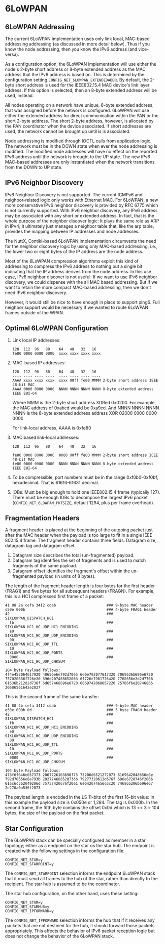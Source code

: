 6LoWPAN
=======

6LoWPAN Addressing
------------------

The current 6LoWPAN implementation uses only link local, MAC-based
addressing addressing (as discussed in more detail below). Thus if you
know the node addressing, then you know the IPv6 address (and
vice-versa).

As a configuration option, the 6LoWPAN implementation will use either
the node\'s 2-byte short address or 8-byte extended address as the MAC
address that the IPv6 address is based on. This is determined by the
configuration setting `CONFIG_NET_6LOWPAN_EXTENDEDADDR`. By default, the
2-byte short address is used for the IEEE802.15.4 MAC device\'s link
layer address. If this option is selected, then an 8-byte extended
address will be used, instead.

All nodes operating on a network have unique, 8-byte extended address,
that was assigned before the network is configured. 6LoWPAN will use
either the extended address for direct communication within the PAN or
the short 2-byte address. The short 2-byte address, however, is
allocated by the PAN coordinator when the device associated. If short
addresses are used, the network cannot be brought up until is is
associated.

Node addressing is modified through IOCTL calls from application logic.
The network must be in the DOWN state when ever the node addressing is
modified. The modified node addresses will have no effect on the
reported IPv6 address until the network is brought to the UP state. The
new IPv6 MAC-based addresses are only instantiated when the network
transitions from the DOWN to UP state.

IPv6 Neighbor Discovery
-----------------------

IPv6 Neighbor Discovery is not supported. The current ICMPv6 and
neighbor-related logic only works with Ethernet MAC. For 6LoWPAN, a new
more conservative IPv6 neighbor discovery is provided by RFC 6775 which
is not currently supported. With IPv6 neighbor discovery, any IPv6
address may be associated with any short or extended address. In fact,
that is the whole purpose of the neighbor discover logic: It plays the
same role as ARP in IPv4; it ultimately just manages a neighbor table
that, like the arp table, provides the mapping between IP addresses and
node addresses.

The NuttX, Contiki-based 6LoWPAN implementation circumvents the need for
the neighbor discovery logic by using only MAC-based addressing, i.e.,
the lower two or eight bytes of the IP address are the node address.

Most of the 6LoWPAN compression algorithms exploit this kind of
addressing to compress the IPv6 address to nothing but a single bit
indicating that the IP address derives from the node address. In this
use case, IPv6 neighbor discover is not useful: If we want to use IPv6
neighbor discovery, we could dispense with the all MAC based addressing.
But if we want to retain the more compact MAC-based addressing, then we
don\'t need IPv6 neighbor discovery.

However, it would still be nice to have enough in place to support
ping6. Full neighbor support would be necessary if we wanted to route
6LoWPAN frames outside of the WPAN.

Optimal 6LoWPAN Configuration
-----------------------------

1.  Link local IP addresses:

        128  112  96   80    64   48   32   16
        fe80 0000 0000 0000  xxxx xxxx xxxx xxxx

2.  MAC-based IP addresses:

        128  112  96   80    64   48   32   16
        ---- ---- ---- ----  ---- ---- ---- ----
        AAAA xxxx xxxx xxxx  xxxx 00ff fe00 MMMM 2-byte short address IEEE 48-bit MAC
        AAAA 0000 0000 0000  NNNN NNNN NNNN NNNN 8-byte extended address IEEE EUI-64

    Where MMM is the 2-byte short address XORed 0x0200. For example, the
    MAC address of 0xabcd would be 0xa9cd. And NNNN NNNN NNNN NNNN is
    the 8-byte extended address address XOR 02000 0000 0000 0000.

    For link-local address, AAAA is 0xfe80

3.  MAC based link-local addresses:

        128  112  96   80    64   48   32   16
        ---- ---- ---- ----  ---- ---- ---- ----
        fe80 0000 0000 0000  0000 00ff fe00 MMMM 2-byte short address IEEE 48-bit MAC
        fe80 0000 0000 0000  NNNN NNNN NNNN NNNN 8-byte extended address IEEE EUI-64

4.  To be compressible, port numbers must be in the range 0xf0b0-0xf0bf,
    hexadecimal. That is 61616-61631 decimal.

5.  IOBs: Must be big enough to hold one IEEE802.15.4 frame (typically
    127). There must be enough IOBs to decompose the largest IPv6 packet
    (`CONFIG_NET_6LOWPAN_PKTSIZE`, default 1294, plus per frame
    overhead).

Fragmentation Headers
---------------------

A fragment header is placed at the beginning of the outgoing packet just
after the MAC header when the payload is too large to fit in a single
IEEE 802.15.4 frame. The fragment header contains three fields: Datagram
size, datagram tag and datagram offset.

1.  Datagram size describes the total (un-fragmented) payload.
2.  Datagram tag identifies the set of fragments and is used to match
    fragments of the same payload.
3.  Datagram offset identifies the fragment's offset within the
    un-fragmented payload (in units of 8 bytes).

The length of the fragment header length is four bytes for the first
header (FRAG1) and five bytes for all subsequent headers (FRAGN). For
example, this is a HC1 compressed first frame of a packet:

    41 88 2a cefa 3412 cdab                       ### 9-byte MAC header
    c50e 000b                                     ### 4-byte FRAG1 header
    42                                            ### SIXLOWPAN_DISPATCH_HC1
      fb                                          ### SIXLOWPAN_HC1_HC_UDP_HC1_ENCODING
      e0                                          ### SIXLOWPAN_HC1_HC_UDP_UDP_ENCODING
      00                                          ### SIXLOWPAN_HC1_HC_UDP_TTL
      10                                          ### SIXLOWPAN_HC1_HC_UDP_PORTS
      0000                                        ### SIXLOWPAN_HC1_HC_UDP_CHKSUM

    104 byte Payload follows:
    4f4e452064617920 48656e6e792d7065 6e6e792077617320 7069636b696e6720
    757020636f726e20 696e207468652063 6f726e7961726420 7768656e2d2d7768
    61636b212d2d736f 6d657468696e6720 6869742068657220 75706f6e20746865
    20686561642e2027

This is the second frame of the same transfer:

    41 88 2b cefa 3412 cdab                       ### 9-byte MAC header
    e50e 000b 0d                                  ### 5 byte FRAGN header
    42                                            ### SIXLOWPAN_DISPATCH_HC1
      fb                                          ### SIXLOWPAN_HC1_HC_UDP_HC1_ENCODING
      e0                                          ### SIXLOWPAN_HC1_HC_UDP_UDP_ENCODING
      00                                          ### SIXLOWPAN_HC1_HC_UDP_TTL
      10                                          ### SIXLOWPAN_HC1_HC_UDP_PORTS
      0000                                        ### SIXLOWPAN_HC1_HC_UDP_CHKSUM

    104 byte Payload follows:
    476f6f646e657373 2067726163696f75 73206d6521272073 6169642048656e6e
    792d70656e6e793b 202774686520736b 79277320612d676f 696e6720746f2066
    616c6c3b2049206d 75737420676f2061 6e642074656c6c20 746865206b696e67
    2e270a0a536f2073

The payload length is encoded in the LS 11-bits of the first 16-bit
value: In this example the payload size is 0x050e or 1,294. The tag is
0x000b. In the second frame, the fifth byte contains the offset 0x0d
which is 13 \<\< 3 = 104 bytes, the size of the payload on the first
packet.

Star Configuration
------------------

The 6LoWPAN stack can be specially configured as member in a star
topology; either as a endpoint on the star os the star hub. The endpoint
is created with the following settings in the configuration file:

    CONFIG_NET_STAR=y
    CONFIG_NET_STARPOINT=y

The `CONFIG_NET_STARPOINT` selection informs the endpoint 6LoWPAN stack
that it must send all frames to the hub of the star, rather than
directly to the recipient. The star hub is assumed to be the
coordinator.

The star hub configuration, on the other hand, uses these setting:

    CONFIG_NET_STAR=y
    CONFIG_NET_STARHUB=y
    CONFIG_NET_IPFORWARD=y

The `CONFIG_NET_IPFORWARD` selection informs the hub that if it receives
any packets that are not destined for the hub, it should forward those
packets appropriately. This affects the behavior of IPv6 packet
reception logic but does not change the behavior of the 6LoWPAN stack.
